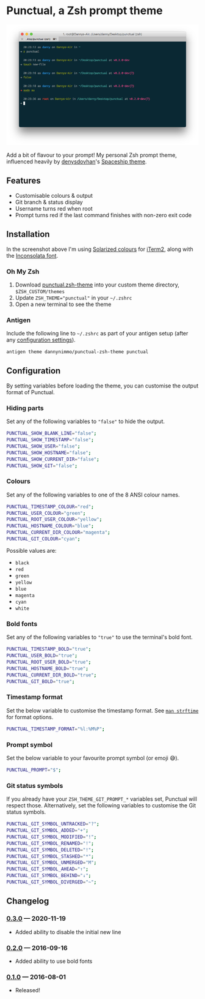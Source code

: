 # Punctual, a Zsh prompt theme

![Screenshot of Punctual in action](./screenshot.png)

Add a bit of flavour to your prompt! My personal Zsh prompt theme, influenced heavily by [denysdovhan](https://github.com/denysdovhan)'s [Spaceship theme](https://github.com/denysdovhan/spaceship-zsh-theme).


## Features

* Customisable colours & output
* Git branch & status display
* Username turns red when root
* Prompt turns red if the last command finishes with non-zero exit code


## Installation

In the screenshot above I'm using [Solarized colours](https://github.com/altercation/solarized/tree/master/iterm2-colors-solarized) for [iTerm2](https://www.iterm2.com/), along with the [Inconsolata font](https://www.google.com/fonts/specimen/Inconsolata).

### Oh My Zsh

1. Download [punctual.zsh-theme](https://raw.githubusercontent.com/dannynimmo/punctual-zsh-theme/v0.1.0/punctual.zsh-theme) into your custom theme directory, `$ZSH_CUSTOM/themes`
2. Update `ZSH_THEME="punctual"` in your `~/.zshrc`
3. Open a new terminal to see the theme

### Antigen
Include the following line to `~/.zshrc` as part of your antigen setup (after any [configuration settings](#configuration)).
```zsh
antigen theme dannynimmo/punctual-zsh-theme punctual
```


## Configuration

By setting variables before loading the theme, you can customise the output format of Punctual.

### Hiding parts

Set any of the following variables to `"false"` to hide the output.

```zsh
PUNCTUAL_SHOW_BLANK_LINE="false";
PUNCTUAL_SHOW_TIMESTAMP="false";
PUNCTUAL_SHOW_USER="false";
PUNCTUAL_SHOW_HOSTNAME="false";
PUNCTUAL_SHOW_CURRENT_DIR="false";
PUNCTUAL_SHOW_GIT="false";
```

### Colours

Set any of the following variables to one of the 8 ANSI colour names.

```zsh
PUNCTUAL_TIMESTAMP_COLOUR="red";
PUNCTUAL_USER_COLOUR="green";
PUNCTUAL_ROOT_USER_COLOUR="yellow";
PUNCTUAL_HOSTNAME_COLOUR="blue";
PUNCTUAL_CURRENT_DIR_COLOUR="magenta";
PUNCTUAL_GIT_COLOUR="cyan";
```

Possible values are:

* `black`
* `red`
* `green`
* `yellow`
* `blue`
* `magenta`
* `cyan`
* `white`

### Bold fonts

Set any of the following variables to `"true"` to use the terminal's bold font.

```zsh
PUNCTUAL_TIMESTAMP_BOLD="true";
PUNCTUAL_USER_BOLD="true";
PUNCTUAL_ROOT_USER_BOLD="true";
PUNCTUAL_HOSTNAME_BOLD="true";
PUNCTUAL_CURRENT_DIR_BOLD="true";
PUNCTUAL_GIT_BOLD="true";
```

### Timestamp format

Set the below variable to customise the timestamp format. See [`man strftime`](http://man7.org/linux/man-pages/man3/strftime.3.html) for format options.

```zsh
PUNCTUAL_TIMESTAMP_FORMAT="%l:%M%P";
```

### Prompt symbol

Set the below variable to your favourite prompt symbol (or emoji 😅).

```zsh
PUNCTUAL_PROMPT="$";
```

### Git status symbols

If you already have your `ZSH_THEME_GIT_PROMPT_*` variables set, Punctual will respect those. Alternatively, set the following variables to customise the Git status symbols.

```zsh
PUNCTUAL_GIT_SYMBOL_UNTRACKED="?";
PUNCTUAL_GIT_SYMBOL_ADDED="+";
PUNCTUAL_GIT_SYMBOL_MODIFIED="!";
PUNCTUAL_GIT_SYMBOL_RENAMED="!";
PUNCTUAL_GIT_SYMBOL_DELETED="!";
PUNCTUAL_GIT_SYMBOL_STASHED="*";
PUNCTUAL_GIT_SYMBOL_UNMERGED="M";
PUNCTUAL_GIT_SYMBOL_AHEAD="↑";
PUNCTUAL_GIT_SYMBOL_BEHIND="↓";
PUNCTUAL_GIT_SYMBOL_DIVERGED="~";
```


## Changelog

### [0.3.0](https://github.com/dannynimmo/punctual-zsh-theme/releases/tag/v0.3.0) — 2020-11-19
* Added ability to disable the initial new line

### [0.2.0](https://github.com/dannynimmo/punctual-zsh-theme/releases/tag/v0.2.0) — 2016-09-16
* Added ability to use bold fonts

### [0.1.0](https://github.com/dannynimmo/punctual-zsh-theme/releases/tag/v0.1.0) — 2016-08-01
* Released!
